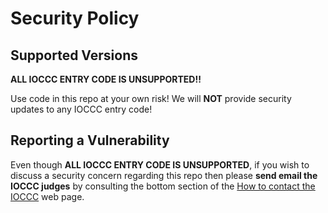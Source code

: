 # Security Policy

## Supported Versions

**ALL IOCCC ENTRY CODE IS UNSUPPORTED!!**

Use code in this repo at your own risk!  We will **NOT** provide security updates to any IOCCC entry code!

## Reporting a Vulnerability

Even though **ALL IOCCC ENTRY CODE IS UNSUPPORTED**,
if you wish to discuss a security concern regarding this repo then
please **send email the IOCCC judges** by consulting the bottom section
of the [How to contact the IOCCC](https://www.ioccc.org/contact.html) web page.
